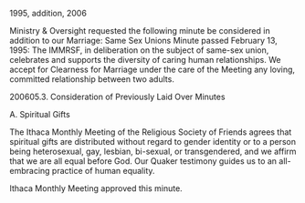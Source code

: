 1995, addition, 2006

Ministry & Oversight requested the following minute be considered in addition to our Marriage: Same Sex Unions Minute passed February 13, 1995: The IMMRSF, in deliberation on the subject of same-sex union, celebrates and supports the diversity of caring human relationships. We accept for Clearness for Marriage under the care of the Meeting any loving, committed relationship between two adults.

200605.3. Consideration of Previously Laid Over Minutes

A. Spiritual Gifts

The Ithaca Monthly Meeting of the Religious Society of Friends agrees that spiritual gifts are distributed without regard to gender identity or to a person being heterosexual, gay, lesbian, bi-sexual, or transgendered, and we affirm that we are all equal before God. Our Quaker testimony guides us to an all-embracing practice of human equality.

Ithaca Monthly Meeting approved this minute.
